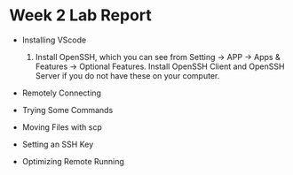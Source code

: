 # Week 2 Lab Report

* Installing VScode
    1. Install OpenSSH, which you can see from Setting -> APP -> Apps & Features -> Optional Features. Install OpenSSH Client and OpenSSH Server if you do not have these on your computer.

* Remotely Connecting

* Trying Some Commands

* Moving Files with scp

* Setting an SSH Key

* Optimizing Remote Running
